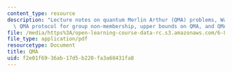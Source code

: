 ```yaml
---
content_type: resource
description: "Lecture notes on quantum Merlin Arthur (QMA) problems, Watrous\u2019\
  \ QMA protocol for group non-membership, upper bounds on QMA, and QMA-complete problems."
file: /media/https%3A/open-learning-course-data-rc.s3.amazonaws.com/6-845-quantum-complexity-theory-fall-2010/f2e01f6936ab17d5b220fa3a68431fa8_MIT6_845F10_lec15.pdf
file_type: application/pdf
resourcetype: Document
title: QMA
uid: f2e01f69-36ab-17d5-b220-fa3a68431fa8
---
```

